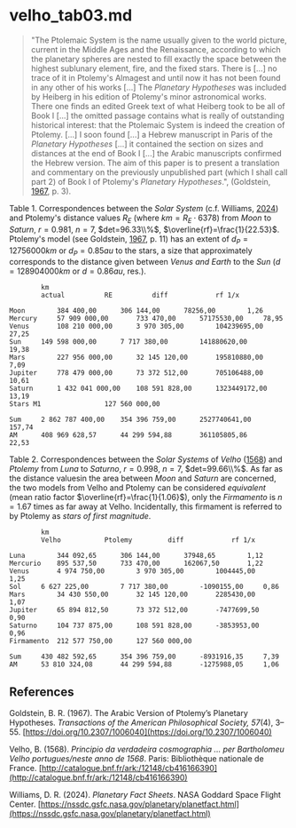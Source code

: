# velho_tab03.md
>"The Ptolemaic System is the name usually given to the world picture, current in the Middle Ages and the Renaissance, according to which the planetary spheres are nested to fill exactly the space between the highest sublunary element, fire, and the fixed stars. There is [...] no trace of it in Ptolemy's Almagest and until now it has not been found in any other of his works [...] The *Planetary Hypotheses* was included by Heiberg in his edition of Ptolemy's minor astronomical works. There one finds an edited Greek text of what Heiberg took to be all of Book I [...] the omitted passage contains what is really of outstanding historical interest: that the Ptolemaic System is indeed the creation of Ptolemy. [...] I soon found [...] a Hebrew manuscript in Paris of the *Planetary Hypotheses* [...] it contained the section on sizes and distances at the end of Book I [...] the Arabic manuscripts confirmed the Hebrew version. The aim of this paper is to present a translation and commentary on the previously unpublished part (which I shall call part 2) of Book I of Ptolemy's *Planetary Hypotheses*.", (Goldstein, [1967](https://doi.org/10.2307/1006040), p. 3).

Table 1. Correspondences between the *Solar System* (c.f. Williams, [2024](https://nssdc.gsfc.nasa.gov/planetary/planetfact.html)) and Ptolemy's distance values $R_E$ (where $km=R_E⋅6378$) from *Moon* to *Saturn*, $r=0.981$, $n=7$, $det=96.33\\%$, $\overline{rf}=\frac{1}{22.53}$. Ptolemy's model (see Goldstein, [1967](https://doi.org/10.2307/1006040), p. 11) has an extent of $d_P=12756000km$ or $d_P=0.85au$ to the stars, a size that approximately corresponds to the distance given between *Venus and Earth* to the *Sun* ($d=128904000km$ or $d=0.86au$, res.).
~~~
		km
		actual			RE			diff			rf 1/x

Moon	 	384 400,00 		306 144,00 		78256,00		1,26
Mercury	 	57 909 000,00 	 	733 470,00 		57175530,00		78,95
Venus	 	108 210 000,00 	 	3 970 305,00 		104239695,00		27,25
Sun	 	149 598 000,00 	 	7 717 380,00 		141880620,00		19,38
Mars		227 956 000,00 	 	32 145 120,00 		195810880,00		7,09
Jupiter		778 479 000,00 	 	73 372 512,00 		705106488,00		10,61
Saturn	 	1 432 041 000,00 	108 591 828,00 		1323449172,00		13,19
Stars M1				127 560 000,00 		

Sum	 	2 862 787 400,00 	354 396 759,00 		2527740641,00		157,74
AM	 	408 969 628,57 	 	44 299 594,88 		361105805,86		22,53
~~~

Table 2. Correspondences between the *Solar Systems* of *Velho* ([1568](http://catalogue.bnf.fr/ark:/12148/cb416166390)) and *Ptolemy* from *Luna* to *Saturno*, $r=0.998$, $n=7$, $det=99.66\\%$. As far as the distance values ​​in the area between *Moon* and *Saturn* are concerned, the two models from Velho and Ptolemy can be considered *equivalent* (mean ratio factor $\overline{rf}=\frac{1}{1.06}$), only the *Firmamento* is $n=1.67$ times as far away at Velho. Incidentally, this firmament is  referred to by Ptolemy as *stars of first magnitude*.
~~~
		km
		Velho			Ptolemy			diff			rf 1/x

Luna	 	344 092,65 	 	306 144,00 		37948,65		1,12
Mercurio	895 537,50 		733 470,00 		162067,50		1,22
Venus	 	4 974 750,00 		3 970 305,00 		1004445,00		1,25
Sol	 	6 627 225,00 		7 717 380,00 		-1090155,00		0,86
Mars	 	34 430 550,00 		32 145 120,00 		2285430,00		1,07
Jupiter	 	65 894 812,50 		73 372 512,00 		-7477699,50		0,90
Saturno	 	104 737 875,00 		108 591 828,00 		-3853953,00		0,96
Firmamento	212 577 750,00 		127 560 000,00 		

Sum	 	430 482 592,65 	 	354 396 759,00 		-8931916,35		7,39
AM	 	53 810 324,08 	 	44 299 594,88 		-1275988,05		1,06
~~~

## References

Goldstein, B. R. (1967). The Arabic Version of Ptolemy’s Planetary Hypotheses. *Transactions of the American Philosophical Society, 57*(4), 3–55. [https://doi.org/10.2307/1006040](https://doi.org/10.2307/1006040)

Velho, B. (1568). *Principio da verdadeira cosmographia ... per Bartholomeu Velho portugues/neste anno de 1568*. Paris: Bibliothèque nationale de France. [http://catalogue.bnf.fr/ark:/12148/cb416166390](http://catalogue.bnf.fr/ark:/12148/cb416166390)

Williams, D. R. (2024). *Planetary Fact Sheets*. NASA Goddard Space Flight Center. [https://nssdc.gsfc.nasa.gov/planetary/planetfact.html](https://nssdc.gsfc.nasa.gov/planetary/planetfact.html)
